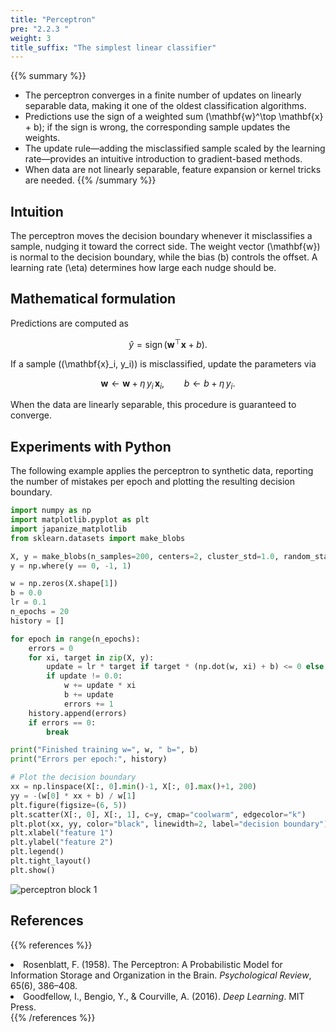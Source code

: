```yaml
---
title: "Perceptron"
pre: "2.2.3 "
weight: 3
title_suffix: "The simplest linear classifier"
---
```


{{% summary %}}
- The perceptron converges in a finite number of updates on linearly separable data, making it one of the oldest classification algorithms.
- Predictions use the sign of a weighted sum \(\mathbf{w}^\top \mathbf{x} + b\); if the sign is wrong, the corresponding sample updates the weights.
- The update rule—adding the misclassified sample scaled by the learning rate—provides an intuitive introduction to gradient-based methods.
- When data are not linearly separable, feature expansion or kernel tricks are needed.
{{% /summary %}}

## Intuition
The perceptron moves the decision boundary whenever it misclassifies a sample, nudging it toward the correct side. The weight vector \(\mathbf{w}\) is normal to the decision boundary, while the bias \(b\) controls the offset. A learning rate \(\eta\) determines how large each nudge should be.

## Mathematical formulation
Predictions are computed as

$$
\hat{y} = \operatorname{sign}(\mathbf{w}^\top \mathbf{x} + b).
$$

If a sample \((\mathbf{x}_i, y_i)\) is misclassified, update the parameters via

$$
\mathbf{w} \leftarrow \mathbf{w} + \eta\, y_i\, \mathbf{x}_i,\qquad
b \leftarrow b + \eta\, y_i.
$$

When the data are linearly separable, this procedure is guaranteed to converge.

## Experiments with Python
The following example applies the perceptron to synthetic data, reporting the number of mistakes per epoch and plotting the resulting decision boundary.

```python
import numpy as np
import matplotlib.pyplot as plt
import japanize_matplotlib
from sklearn.datasets import make_blobs

X, y = make_blobs(n_samples=200, centers=2, cluster_std=1.0, random_state=0)
y = np.where(y == 0, -1, 1)

w = np.zeros(X.shape[1])
b = 0.0
lr = 0.1
n_epochs = 20
history = []

for epoch in range(n_epochs):
    errors = 0
    for xi, target in zip(X, y):
        update = lr * target if target * (np.dot(w, xi) + b) <= 0 else 0.0
        if update != 0.0:
            w += update * xi
            b += update
            errors += 1
    history.append(errors)
    if errors == 0:
        break

print("Finished training w=", w, " b=", b)
print("Errors per epoch:", history)

# Plot the decision boundary
xx = np.linspace(X[:, 0].min()-1, X[:, 0].max()+1, 200)
yy = -(w[0] * xx + b) / w[1]
plt.figure(figsize=(6, 5))
plt.scatter(X[:, 0], X[:, 1], c=y, cmap="coolwarm", edgecolor="k")
plt.plot(xx, yy, color="black", linewidth=2, label="decision boundary")
plt.xlabel("feature 1")
plt.ylabel("feature 2")
plt.legend()
plt.tight_layout()
plt.show()
```

![perceptron block 1](/images/basic/classification/perceptron_block01.svg)

## References
{{% references %}}
<li>Rosenblatt, F. (1958). The Perceptron: A Probabilistic Model for Information Storage and Organization in the Brain. <i>Psychological Review</i>, 65(6), 386–408.</li>
<li>Goodfellow, I., Bengio, Y., &amp; Courville, A. (2016). <i>Deep Learning</i>. MIT Press.</li>
{{% /references %}}
